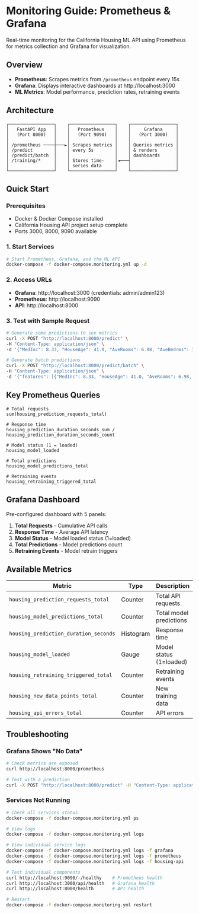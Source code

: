 # Monitoring Guide: Prometheus & Grafana

Real-time monitoring for the California Housing ML API using Prometheus for metrics collection and Grafana for visualization.

## Overview

- **Prometheus**: Scrapes metrics from `/prometheus` endpoint every 15s
- **Grafana**: Displays interactive dashboards at http://localhost:3000
- **ML Metrics**: Model performance, prediction rates, retraining events

## Architecture

```
┌─────────────────┐    ┌─────────────────┐    ┌─────────────────┐
│   FastAPI App   │    │   Prometheus    │    │     Grafana     │
│   (Port 8000)   │    │   (Port 9090)   │    │   (Port 3000)   │
│                 │    │                 │    │                 │
│ /prometheus ────┼───►│ Scrapes metrics │    │ Queries metrics │
│ /predict        │    │ every 5s        │    │ & renders       │
│ /predict/batch  │    │                 │    │ dashboards      │
│ /training/*     │    │ Stores time-    │◄───┤                 │
│                 │    │ series data     │    │                 │
└─────────────────┘    └─────────────────┘    └─────────────────┘
```

## Quick Start

### Prerequisites

- Docker & Docker Compose installed
- California Housing API project setup complete
- Ports 3000, 8000, 9090 available

### 1. Start Services
```bash
# Start Prometheus, Grafana, and the ML API
docker-compose -f docker-compose.monitoring.yml up -d
```

### 2. Access URLs
- **Grafana**: http://localhost:3000 (credentials: admin/admin123)
- **Prometheus**: http://localhost:9090
- **API**: http://localhost:8000

### 3. Test with Sample Request
```bash
# Generate some predictions to see metrics
curl -X POST "http://localhost:8000/predict" \
-H "Content-Type: application/json" \
-d '{"MedInc": 8.33, "HouseAge": 41.0, "AveRooms": 6.98, "AveBedrms": 1.02, "Population": 322.0, "AveOccup": 2.56, "Latitude": 37.88, "Longitude": -122.23}'

# Generate batch predictions
curl -X POST "http://localhost:8000/predict/batch" \
-H "Content-Type: application/json" \
-d '{"features": [{"MedInc": 8.33, "HouseAge": 41.0, "AveRooms": 6.98, "AveBedrms": 1.02, "Population": 322.0, "AveOccup": 2.56, "Latitude": 37.88, "Longitude": -122.23}]}'
```

## Key Prometheus Queries

```promql
# Total requests
sum(housing_prediction_requests_total)

# Response time
housing_prediction_duration_seconds_sum / housing_prediction_duration_seconds_count

# Model status (1 = loaded)
housing_model_loaded

# Total predictions
housing_model_predictions_total

# Retraining events
housing_retraining_triggered_total
```

## Grafana Dashboard

Pre-configured dashboard with 5 panels:
1. **Total Requests** - Cumulative API calls
2. **Response Time** - Average API latency
3. **Model Status** - Model loaded status (1=loaded)
4. **Total Predictions** - Model predictions count
5. **Retraining Events** - Model retrain triggers

## Available Metrics

| Metric | Type | Description |
|--------|------|-------------|
| `housing_prediction_requests_total` | Counter | Total API requests |
| `housing_model_predictions_total` | Counter | Total model predictions |
| `housing_prediction_duration_seconds` | Histogram | Response time |
| `housing_model_loaded` | Gauge | Model status (1=loaded) |
| `housing_retraining_triggered_total` | Counter | Retraining events |
| `housing_new_data_points_total` | Counter | New training data |
| `housing_api_errors_total` | Counter | API errors |

## Troubleshooting

### **Grafana Shows "No Data"**
```bash
# Check metrics are exposed
curl http://localhost:8000/prometheus

# Test with a prediction
curl -X POST "http://localhost:8000/predict" -H "Content-Type: application/json" -d '{"MedInc": 8.0, "HouseAge": 30.0, "AveRooms": 7.0, "AveBedrms": 1.1, "Population": 4500.0, "AveOccup": 3.8, "Latitude": 38.0, "Longitude": -122.0}'
```

### Services Not Running
```bash
# Check all services status
docker-compose -f docker-compose.monitoring.yml ps

# View logs
docker-compose -f docker-compose.monitoring.yml logs

# View individual service logs
docker-compose -f docker-compose.monitoring.yml logs -f grafana
docker-compose -f docker-compose.monitoring.yml logs -f prometheus  
docker-compose -f docker-compose.monitoring.yml logs -f housing-api

# Test individual components
curl http://localhost:9090/-/healthy    # Prometheus health
curl http://localhost:3000/api/health   # Grafana health  
curl http://localhost:8000/health       # API health

# Restart
docker-compose -f docker-compose.monitoring.yml restart
```